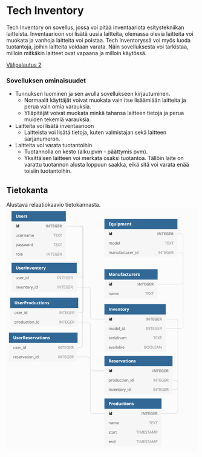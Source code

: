 # Tech Inventory
Tech Inventory on sovellus, jossa voi pitää inventaariota esitystekniikan laitteista. Inventaarioon voi lisätä uusia laitteita, olemassa olevia laitteita voi muokata ja vanhoja laitteita voi poistaa. Tech Inventoryssä voi myös luoda tuotantoja, joihin laitteita voidaan varata. Näin sovelluksesta voi tarkistaa, milloin mitkäkin laitteet ovat vapaana ja milloin käytössä.

[Välipalautus 2](https://github.com/JuanitoSebastian/tsoha-techinv/blob/main/documentation/V%C3%A4lipalautus2.md)

### Sovelluksen ominaisuudet
* Tunnuksen luominen ja sen avulla sovellukseen kirjautuminen.
  * Normaalit käyttäjät voivat muokata vain itse lisäämiään laitteita ja perua vain omia varauksia.
  * Ylläpitäjät voivat muokata minkä tahansa laitteen tietoja ja perua muiden tekemiä varauksia.
* Laitteita voi lisätä inventaarioon
  * Laitteista voi lisätä tietoja, kuten valmistajan sekä laitteen sarjanumeron.
* Laitteita voi varata tuotantoihin
  * Tuotannolla on kesto (alku pvm - päättymis pvm). 
  * Yksittäisen laitteen voi merkata osaksi tuotantoa. Tällöin laite on varattu tuotannon alusta loppuun saakka, eikä sitä voi varata enää toisiin tuotantoihin.

## Tietokanta
Alustava relaatiokaavio tietokannasta.
![Diagram of Database](https://raw.githubusercontent.com/JuanitoSebastian/tsoha-techinv/main/documentation/TechInv_DbDiagram.png)